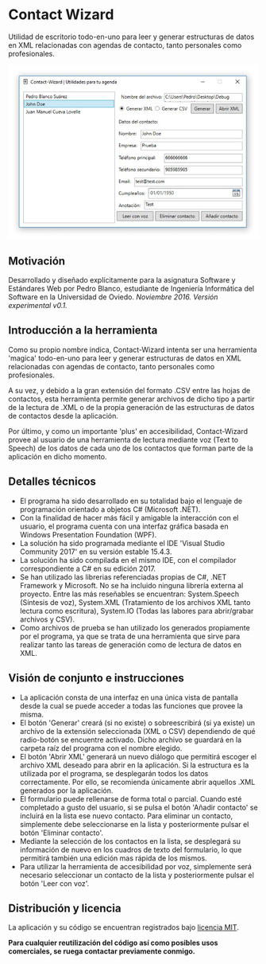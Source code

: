 # Contact Wizard
Utilidad de escritorio todo-en-uno para leer y generar estructuras de datos en XML relacionadas con agendas de contacto, tanto personales como profesionales.

![](https://github.com/pedrytus/ContactWizard/blob/master/graphics/contactwizard.jpg "Contact Wizard en funcionamiento.")

## Motivación
Desarrollado y diseñado explícitamente para la asignatura Software y Estándares Web por Pedro Blanco, estudiante de Ingeniería Informática del Software en la Universidad de Oviedo.
_Noviembre 2016. Versión experimental v0.1._

## Introducción a la herramienta
Como su propio nombre indica, Contact-Wizard intenta ser una herramienta 'magica' todo-en-uno para leer y generar estructuras de datos en XML relacionadas con agendas de contacto, tanto personales como profesionales.

A su vez, y debido a la gran extensión del formato .CSV entre las hojas de contactos, esta herramienta permite generar archivos de dicho tipo a partir de la lectura de .XML o de la propia generación de las estructuras de datos de contactos desde la aplicación.

Por último, y como un importante 'plus' en accesibilidad, Contact-Wizard provee al usuario de una herramienta de lectura mediante voz (Text to Speech) de los datos de cada uno de los contactos que forman parte de la aplicación en dicho momento.

## Detalles técnicos
- El programa ha sido desarrollado en su totalidad bajo el lenguaje de programación orientado a objetos C# (Microsoft .NET).
- Con la finalidad de hacer más fácil y amigable la interacción con el usuario, el programa cuenta con una interfaz gráfica basada en Windows Presentation Foundation (WPF).
- La solución ha sido programada mediante el IDE 'Visual Studio Community 2017' en su versión estable 15.4.3.
- La solución ha sido compilada en el mismo IDE, con el compilador correspondiente a C# en su edición 2017.
- Se han utilizado las librerias referenciadas propias de C#, .NET Framework y Microsoft. No se ha incluido ninguna librería externa al proyecto. Entre las más reseñables se encuentran: System.Speech (Síntesis de voz), System.XML (Tratamiento de los archivos XML tanto lectura como escritura), System.IO (Todas las labores para abrir/grabar archivos y CSV).
- Como archivos de prueba se han utilizado los generados propiamente por el programa, ya que se trata de una herramienta que sirve para realizar tanto las tareas de generación como de lectura de datos en XML.

## Visión de conjunto e instrucciones
- La aplicación consta de una interfaz en una única vista de pantalla desde la cual se puede acceder a todas las funciones que provee la misma.
- El botón 'Generar' creará (si no existe) o sobreescribirá (si ya existe) un archivo de la extensión seleccionada (XML o CSV) dependiendo de qué radio-botón se encuentre activado. Dicho archivo se guardará en la carpeta raíz del programa con el nombre elegido.
- El botón 'Abrir XML' generará un nuevo diálogo que permitirá escoger el archivo XML deseado para abrir en la aplicación. Si la estructura es la utilizada por el programa, se desplegarán todos los datos correctamente. Por ello, se recomienda únicamente abrir aquellos .XML generados por la aplicación.
- El formulario puede rellenarse de forma total o parcial. Cuando esté completado a gusto del usuario, si se pulsa el botón 'Añadir contacto' se incluirá en la lista ese nuevo contacto. Para eliminar un contacto, simplemente debe seleccionarse en la lista y posteriormente pulsar el botón 'Eliminar contacto'.
- Mediante la selección de los contactos en la lista, se desplegará su información de nuevo en los cuadros de texto del formulario, lo que permitirá también una edición mas rápida de los mismos.
- Para utilizar la herramienta de accesibilidad por voz, simplemente será necesario seleccionar un contacto de la lista y posteriormente pulsar el botón 'Leer con voz'.

## Distribución y licencia
La aplicación y su código se encuentran registrados bajo [licencia MIT](https://github.com/pedrytus/ContactWizard/blob/master/LICENSE).

**Para cualquier reutilización del código así como posibles usos comerciales, se ruega contactar previamente conmigo.**
